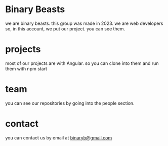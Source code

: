 # Binary Beasts

we are binary beasts. this group was made in 2023. we are web developers so, in this account, we put our project. you can see them.

# projects

most of our projects are with Angular. so you can clone into them and run them with npm start

# team

you can see our repositories by going into the people section.

# contact

you can contact us by email at binaryb@gmail.com 
